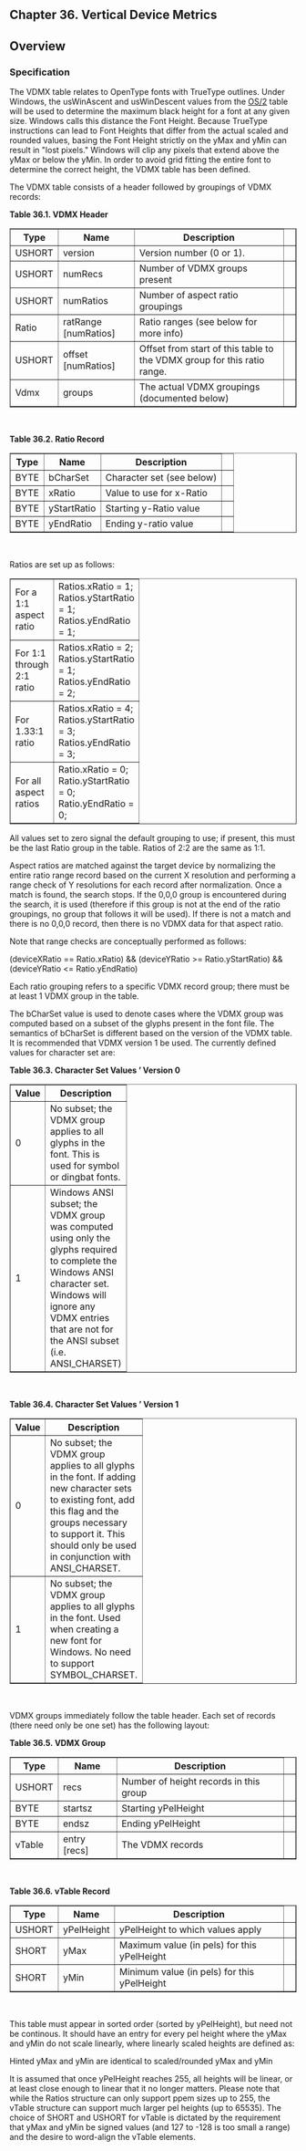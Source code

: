 <div xmlns="http://www.w3.org/1999/xhtml" role="" class="chapter"><div class="titlepage"><div><div><h2 class="title"><a name="chapter.VDMX"></a>Chapter 36. Vertical Device Metrics</h2></div></div></div><div role="fragment" class="section"><div class="titlepage"><div><div><h2 class="title" style="clear: both"><a name="idm320128236816"></a>Overview</h2></div></div></div><div role="specification" class="section"><div class="titlepage"><div><div><h3 class="title"><a name="section.36.1.1"></a>Specification</h3></div></div></div><p role="">The VDMX table relates to OpenType fonts with TrueType
        outlines. Under Windows, the usWinAscent and usWinDescent
        values from the <a role="" class="link" href="chapter.OS2.md" title="Chapter 11. OS/2 - OS/2 and Windows Metrics">OS/2</a> table will be used to
        determine the maximum black height for a font at any given
        size. Windows calls this distance the Font Height. Because
        TrueType instructions can lead to Font Heights that differ
        from the actual scaled and rounded values, basing the Font
        Height strictly on the yMax and yMin can result in "lost
        pixels."  Windows will clip any pixels that extend above the
        yMax or below the yMin. In order to avoid grid fitting the
        entire font to determine the correct height, the VDMX table
        has been defined.</p><p role="">The VDMX table consists of a header followed by
          groupings of VDMX records:</p><div class="table"><a name="idm320128232848"></a><p class="title"><strong>Table 36.1. VDMX Header</strong></p><div class="table-contents"><table role="" class="table" summary="VDMX Header" border="1"><colgroup><col/><col/><col/><col/></colgroup><thead><tr><th role="">Type</th><th role="">Name</th><th role="">Description</th><td class="auto-generated"> </td></tr></thead><tbody><tr><td role="">USHORT</td><td role="">version</td><td role="">Version number (0 or 1).</td><td class="auto-generated"> </td></tr><tr><td role="">USHORT</td><td role="">numRecs</td><td role="">Number of VDMX groups present</td><td class="auto-generated"> </td></tr><tr><td role="">USHORT</td><td role="">numRatios</td><td role="">Number of aspect ratio
              groupings</td><td class="auto-generated"> </td></tr><tr><td role="">Ratio</td><td role="">ratRange [numRatios]</td><td role="">Ratio ranges (see below for more
              info)</td><td class="auto-generated"> </td></tr><tr><td role="">USHORT</td><td role="">offset [numRatios]</td><td role="">Offset from start of this table to the VDMX
              group for this ratio range.</td><td class="auto-generated"> </td></tr><tr><td role="">Vdmx</td><td role="">groups</td><td role="">The actual VDMX groupings (documented below)
                </td><td class="auto-generated"> </td></tr></tbody></table></div></div><br class="table-break"/><div class="table"><a name="idm320128221520"></a><p class="title"><strong>Table 36.2. Ratio Record</strong></p><div class="table-contents"><table role="" class="table" summary="Ratio Record" border="1"><colgroup><col/><col/><col/><col/></colgroup><thead><tr><th role="">Type</th><th role="">Name</th><th role="">Description</th><td class="auto-generated"> </td></tr></thead><tbody><tr><td role="">BYTE</td><td role="">bCharSet</td><td role="">Character set (see below)</td><td class="auto-generated"> </td></tr><tr><td role="">BYTE</td><td role="">xRatio</td><td role="">Value to use for x-Ratio</td><td class="auto-generated"> </td></tr><tr><td role="">BYTE</td><td role="">yStartRatio</td><td role="">Starting y-Ratio value</td><td class="auto-generated"> </td></tr><tr><td role="">BYTE</td><td role="">yEndRatio</td><td role="">Ending y-ratio value</td><td class="auto-generated"> </td></tr></tbody></table></div></div><br class="table-break"/><p role="">Ratios are set up as follows:</p><div class="informaltable"><table role="" class="informaltable" border="1"><colgroup><col width="3cm"/><col width="3cm"/></colgroup><tbody><tr><td role="">For a 1:1 aspect ratio</td><td role="">Ratios.xRatio = 1; Ratios.yStartRatio = 1;
                  Ratios.yEndRatio = 1;</td></tr><tr><td role="">For 1:1 through 2:1 ratio</td><td role="">Ratios.xRatio = 2; Ratios.yStartRatio = 1;
                  Ratios.yEndRatio = 2;</td></tr><tr><td role="">For 1.33:1 ratio</td><td role="">Ratios.xRatio = 4; Ratios.yStartRatio = 3;
                  Ratios.yEndRatio = 3;</td></tr><tr><td role="">For all aspect ratios</td><td role="">Ratio.xRatio = 0; Ratio.yStartRatio = 0;
                  Ratio.yEndRatio = 0;</td></tr></tbody></table></div><p role="">All values set to zero signal the default grouping to
          use; if present, this must be the last Ratio group in the
          table. Ratios of 2:2 are the same as 1:1.</p><p role="">Aspect ratios are matched against the target device by
          normalizing the entire ratio range record based on the
          current X resolution and performing a range check of Y
          resolutions for each record after normalization. Once a
          match is found, the search stops. If the 0,0,0 group is
          encountered during the search, it is used (therefore if this
          group is not at the end of the ratio groupings, no group
          that follows it will be used). If there is not a match and
          there is no 0,0,0 record, then there is no VDMX data for
          that aspect ratio.</p><p role="">Note that range checks are conceptually performed as
        follows:</p><p role="">(deviceXRatio == Ratio.xRatio) &amp;&amp; (deviceYRatio
          &gt;= Ratio.yStartRatio) &amp;&amp; (deviceYRatio &lt;=
          Ratio.yEndRatio)</p><p role="">Each ratio grouping refers to a specific VDMX record
          group; there must be at least 1 VDMX group in the
          table.</p><p role="">The bCharSet value is used to denote cases where the
          VDMX group was computed based on a subset of the glyphs
          present in the font file. The semantics of bCharSet is
	  different based on the version of the VDMX table. It is
	  recommended that VDMX version 1 be used. The currently
	  defined values for character set are:</p><div class="table"><a name="idm320128201600"></a><p class="title"><strong>Table 36.3. Character Set Values ’ Version 0</strong></p><div class="table-contents"><table role="" class="table" summary="Character Set Values ’ Version 0" border="1"><colgroup><col width="3cm"/><col width="3cm"/></colgroup><thead><tr><th role="">Value</th><th role="">Description</th></tr></thead><tbody><tr><td role="">0</td><td role="">No subset; the VDMX group applies to all glyphs
                  in the font. This is used for symbol or dingbat
                  fonts.</td></tr><tr><td role="">1</td><td role="">Windows ANSI subset; the VDMX group was
                  computed using only the glyphs required to complete
                  the Windows ANSI character set. Windows will ignore
                  any VDMX entries that are not for the ANSI subset
                  (i.e. ANSI_CHARSET)</td></tr></tbody></table></div></div><br class="table-break"/><div class="table"><a name="idm320128194496"></a><p class="title"><strong>Table 36.4. Character Set Values ’ Version 1</strong></p><div class="table-contents"><table role="" class="table" summary="Character Set Values ’ Version 1" border="1"><colgroup><col width="3cm"/><col width="3cm"/></colgroup><thead><tr><th role="">Value</th><th role="">Description</th></tr></thead><tbody><tr><td role="">0</td><td role="">No subset; the VDMX group applies to all glyphs
                  in the font. If adding new character sets to
		  existing font, add this flag and the groups necessary
		  to support it. This should only be used in conjunction
		  with ANSI_CHARSET.</td></tr><tr><td role="">1</td><td role="">No subset; the VDMX group applies to all glyphs
                in the font. Used when creating a new font for
                Windows. No need to support SYMBOL_CHARSET.</td></tr></tbody></table></div></div><br class="table-break"/><p role="">VDMX groups immediately follow the table header. Each
          set of records (there need only be one set) has the
          following layout:</p><div class="table"><a name="idm320128186864"></a><p class="title"><strong>Table 36.5. VDMX Group</strong></p><div class="table-contents"><table role="" class="table" summary="VDMX Group" border="1"><colgroup><col/><col/><col/><col/></colgroup><thead><tr><th role="">Type</th><th role="">Name</th><th role="">Description</th><td class="auto-generated"> </td></tr></thead><tbody><tr><td role="">USHORT</td><td role="">recs</td><td role="">Number of height records in this
              group</td><td class="auto-generated"> </td></tr><tr><td role="">BYTE</td><td role="">startsz</td><td role="">Starting yPelHeight</td><td class="auto-generated"> </td></tr><tr><td role="">BYTE</td><td role="">endsz</td><td role="">Ending yPelHeight</td><td class="auto-generated"> </td></tr><tr><td role="">vTable</td><td role="">entry [recs]</td><td role="">The VDMX records</td><td class="auto-generated"> </td></tr></tbody></table></div></div><br class="table-break"/><div class="table"><a name="idm320128178624"></a><p class="title"><strong>Table 36.6. vTable Record</strong></p><div class="table-contents"><table role="" class="table" summary="vTable Record" border="1"><colgroup><col/><col/><col/><col/></colgroup><thead><tr><th role="">Type</th><th role="">Name</th><th role="">Description</th><td class="auto-generated"> </td></tr></thead><tbody><tr><td role="">USHORT</td><td role="">yPelHeight</td><td role="">yPelHeight to which values apply</td><td class="auto-generated"> </td></tr><tr><td role="">SHORT</td><td role="">yMax</td><td role="">Maximum value (in pels) for this yPelHeight</td><td class="auto-generated"> </td></tr><tr><td role="">SHORT</td><td role="">yMin</td><td role="">Minimum value (in pels) for this yPelHeight</td><td class="auto-generated"> </td></tr></tbody></table></div></div><br class="table-break"/><p role="">This table must appear in sorted order (sorted by
          yPelHeight), but need not be continous. It should have an
          entry for every pel height where the yMax and yMin do not
          scale linearly, where linearly scaled heights are defined
          as:</p><p role="">Hinted yMax and yMin are identical to scaled/rounded
          yMax and yMin</p><p role="">It is assumed that once yPelHeight reaches 255, all
          heights will be linear, or at least close enough to linear
          that it no longer matters. Please note that while the Ratios
          structure can only support ppem sizes up to 255, the vTable
          structure can support much larger pel heights (up to 65535).
          The choice of SHORT and USHORT for vTable is dictated by the
          requirement that yMax and yMin be signed values (and 127 to
          -128 is too small a range) and the desire to word-align the
          vTable elements.</p></div></div></div>